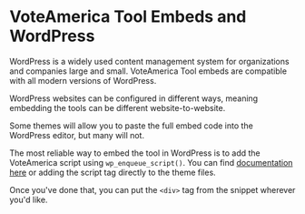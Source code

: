 # VoteAmerica Tool Embeds and WordPress

WordPress is a widely used content management system for organizations and companies large and small. VoteAmerica Tool embeds are compatible with all modern versions of WordPress.

WordPress websites can be configured in different ways, meaning embedding the tools can be different website-to-website.

Some themes will allow you to paste the full embed code into the WordPress editor, but many will not.

The most reliable way to embed the tool in WordPress is to add the VoteAmerica script using `wp_enqueue_script()`. You can find [documentation here](https://developer.wordpress.org/reference/functions/wp_enqueue_script/) or adding the script tag directly to the theme files.

Once you've done that, you can put the `<div>` tag from the snippet wherever you'd like.


